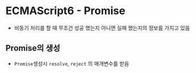 # ECMAScript6 - Promise

- 비동기 처리를 할 때 무조건 성공 했는지 아니면 실패 했는지의 정보를 가지고 있음

## Promise의 생성

- `Promise`생성시 `resolve`, `reject` 의 매개변수를 받음